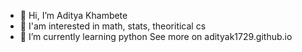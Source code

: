- 👋 Hi, I’m Aditya Khambete
- 👀 I'am interested in math, stats, theoritical cs
- 🌱 I’m currently learning python
See more on  adityak1729.github.io

<!---
adityathegreat1729/adityathegreat1729 is a ✨ special ✨ repository because its `README.md` (this file) appears on your GitHub profile.
You can click the Preview link to take a look at your changes.
--->
